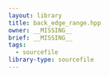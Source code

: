 ```yaml
---
layout: library
title: back_edge_range.hpp
owner: __MISSING__
brief: __MISSING__
tags:
  - sourcefile
library-type: sourcefile
---
```


```{index} back_edge_range.hpp
```
